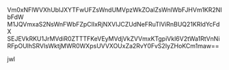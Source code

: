 Vm0xNFlWVXhUblJXYTFwUFZsWndUMVpzWkZOalZsWnlWbFJHVm1KR2NIbFdW
M1JQVmxaS2NsWnFWbFZpClIxRjNXVlJCZUdNeFRuTlViRnBUQ21KRldYcFdX
SEJEVkRKU1JrMVdiR0ZTTTFKeVEyMVdjVkZVVmxKTgpiVkl6V2tWa1RtVnNi
RFpOUlhSRVlsWktjMWR0WXpsUVVXOUxZa2RvY0FvS2IyZHoKCm1maw==

jwl